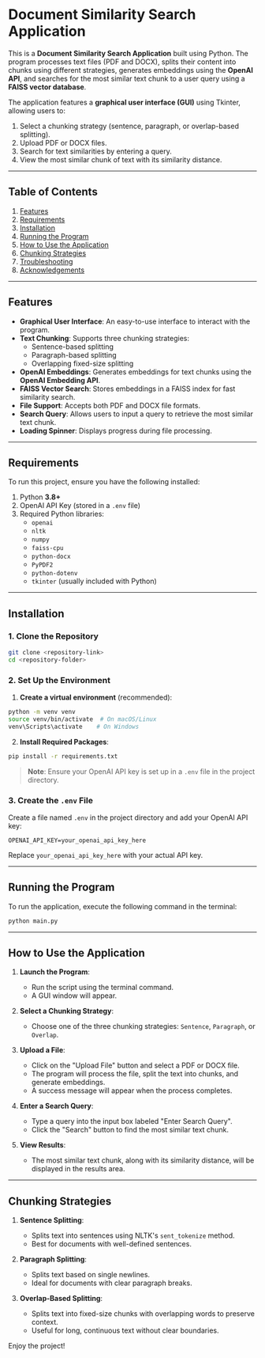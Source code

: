 # Document Similarity Search Application

This is a **Document Similarity Search Application** built using Python. The program processes text files (PDF and DOCX), splits their content into chunks using different strategies, generates embeddings using the **OpenAI API**, and searches for the most similar text chunk to a user query using a **FAISS vector database**.

The application features a **graphical user interface (GUI)** using Tkinter, allowing users to:
1. Select a chunking strategy (sentence, paragraph, or overlap-based splitting).
2. Upload PDF or DOCX files.
3. Search for text similarities by entering a query.
4. View the most similar chunk of text with its similarity distance.

---

## Table of Contents
1. [Features](#features)
2. [Requirements](#requirements)
3. [Installation](#installation)
4. [Running the Program](#running-the-program)
5. [How to Use the Application](#how-to-use-the-application)
6. [Chunking Strategies](#chunking-strategies)
7. [Troubleshooting](#troubleshooting)
8. [Acknowledgements](#acknowledgements)

---

## Features
- **Graphical User Interface**: An easy-to-use interface to interact with the program.
- **Text Chunking**: Supports three chunking strategies:
  - Sentence-based splitting
  - Paragraph-based splitting
  - Overlapping fixed-size splitting
- **OpenAI Embeddings**: Generates embeddings for text chunks using the **OpenAI Embedding API**.
- **FAISS Vector Search**: Stores embeddings in a FAISS index for fast similarity search.
- **File Support**: Accepts both PDF and DOCX file formats.
- **Search Query**: Allows users to input a query to retrieve the most similar text chunk.
- **Loading Spinner**: Displays progress during file processing.

---

## Requirements
To run this project, ensure you have the following installed:

1. Python **3.8+**
2. OpenAI API Key (stored in a `.env` file)
3. Required Python libraries:
    - `openai`
    - `nltk`
    - `numpy`
    - `faiss-cpu`
    - `python-docx`
    - `PyPDF2`
    - `python-dotenv`
    - `tkinter` (usually included with Python)

---

## Installation

### 1. Clone the Repository
```bash
git clone <repository-link>
cd <repository-folder>
```

### 2. Set Up the Environment
1. **Create a virtual environment** (recommended):
```bash
python -m venv venv
source venv/bin/activate  # On macOS/Linux
venv\Scripts\activate    # On Windows
```

2. **Install Required Packages**:
```bash
pip install -r requirements.txt
```

> **Note**: Ensure your OpenAI API key is set up in a `.env` file in the project directory.

### 3. Create the `.env` File
Create a file named `.env` in the project directory and add your OpenAI API key:
```plaintext
OPENAI_API_KEY=your_openai_api_key_here
```
Replace `your_openai_api_key_here` with your actual API key.

---

## Running the Program

To run the application, execute the following command in the terminal:
```bash
python main.py
```

---

## How to Use the Application

1. **Launch the Program**:
   - Run the script using the terminal command.
   - A GUI window will appear.

2. **Select a Chunking Strategy**:
   - Choose one of the three chunking strategies: `Sentence`, `Paragraph`, or `Overlap`.

3. **Upload a File**:
   - Click on the "Upload File" button and select a PDF or DOCX file.
   - The program will process the file, split the text into chunks, and generate embeddings.
   - A success message will appear when the process completes.

4. **Enter a Search Query**:
   - Type a query into the input box labeled "Enter Search Query".
   - Click the "Search" button to find the most similar text chunk.

5. **View Results**:
   - The most similar text chunk, along with its similarity distance, will be displayed in the results area.

---

## Chunking Strategies

1. **Sentence Splitting**:
   - Splits text into sentences using NLTK's `sent_tokenize` method.
   - Best for documents with well-defined sentences.

2. **Paragraph Splitting**:
   - Splits text based on single newlines.
   - Ideal for documents with clear paragraph breaks.

3. **Overlap-Based Splitting**:
   - Splits text into fixed-size chunks with overlapping words to preserve context.
   - Useful for long, continuous text without clear boundaries.






Enjoy the project!
